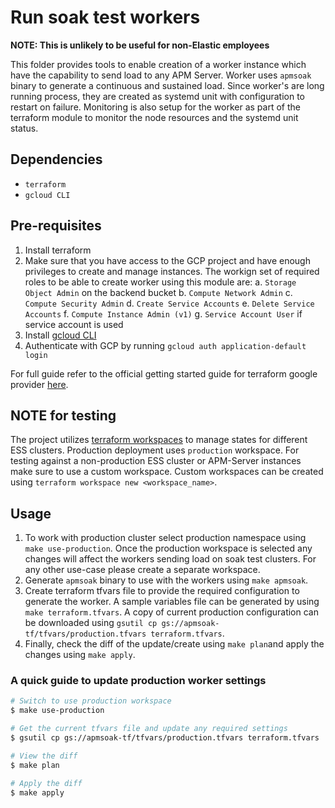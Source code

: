 # Run soak test workers

**NOTE: This is unlikely to be useful for non-Elastic employees**

This folder provides tools to enable creation of a worker instance which have the capability to send load to any APM Server. Worker uses `apmsoak` binary to generate a continuous and sustained load. Since worker's are long running process, they are created as systemd unit with configuration to restart on failure. Monitoring is also setup for the worker as part of the terraform module to monitor the node resources and the systemd unit status.

## Dependencies

- `terraform`
- `gcloud CLI`

## Pre-requisites

1. Install terraform
2. Make sure that you have access to the GCP project and have enough privileges to create and manage instances. The workign set of required roles to be able to create worker using this module are:
    a. `Storage Object Admin` on the backend bucket
    b. `Compute Network Admin`
    c. `Compute Security Admin`
    d. `Create Service Accounts`
    e. `Delete Service Accounts`
    f. `Compute Instance Admin (v1)`
    g. `Service Account User` if service account is used
3. Install [gcloud CLI](https://cloud.google.com/sdk/docs/install)
4. Authenticate with GCP by running `gcloud auth application-default login`

For full guide refer to the official getting started guide for terraform google provider [here](https://registry.terraform.io/providers/hashicorp/google/latest/docs/guides/getting_started).

## NOTE for testing

The project utilizes [terraform workspaces](https://www.terraform.io/language/state/workspaces) to manage states for different ESS clusters. Production deployment uses `production` workspace. For testing against a non-production ESS cluster or APM-Server instances make sure to use a custom workspace. Custom workspaces can be created using `terraform workspace new <workspace_name>`.

## Usage

1. To work with production cluster select production namespace using `make use-production`. Once the production workspace is selected any changes will affect the workers sending load on soak test clusters. For any other use-case please create a separate workspace.
2. Generate `apmsoak` binary to use with the workers using `make apmsoak`.
3. Create terraform tfvars file to provide the required configuration to generate the worker. A sample variables file can be generated by using `make terraform.tfvars`. A copy of current production configuration can be downloaded using `gsutil cp gs://apmsoak-tf/tfvars/production.tfvars terraform.tfvars`.
4. Finally, check the diff of the update/create using `make plan`and apply the changes using `make apply`.

### A quick guide to update production worker settings

```bash
# Switch to use production workspace
$ make use-production

# Get the current tfvars file and update any required settings
$ gsutil cp gs://apmsoak-tf/tfvars/production.tfvars terraform.tfvars

# View the diff
$ make plan

# Apply the diff
$ make apply
```

